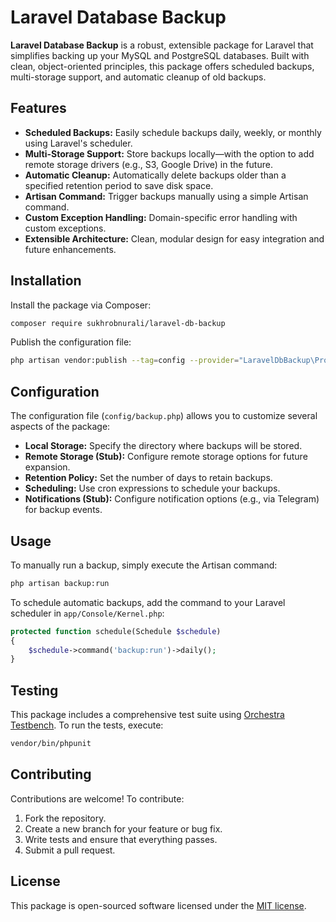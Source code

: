 # Laravel Database Backup

**Laravel Database Backup** is a robust, extensible package for Laravel that simplifies backing up your MySQL and PostgreSQL databases. Built with clean, object-oriented principles, this package offers scheduled backups, multi-storage support, and automatic cleanup of old backups.

## Features

- **Scheduled Backups:** Easily schedule backups daily, weekly, or monthly using Laravel's scheduler.
- **Multi-Storage Support:** Store backups locally—with the option to add remote storage drivers (e.g., S3, Google Drive) in the future.
- **Automatic Cleanup:** Automatically delete backups older than a specified retention period to save disk space.
- **Artisan Command:** Trigger backups manually using a simple Artisan command.
- **Custom Exception Handling:** Domain-specific error handling with custom exceptions.
- **Extensible Architecture:** Clean, modular design for easy integration and future enhancements.

## Installation

Install the package via Composer:

```bash
composer require sukhrobnurali/laravel-db-backup
```

Publish the configuration file:

```bash
php artisan vendor:publish --tag=config --provider="LaravelDbBackup\Providers\DatabaseBackupServiceProvider"
```

## Configuration

The configuration file (`config/backup.php`) allows you to customize several aspects of the package:

- **Local Storage:** Specify the directory where backups will be stored.
- **Remote Storage (Stub):** Configure remote storage options for future expansion.
- **Retention Policy:** Set the number of days to retain backups.
- **Scheduling:** Use cron expressions to schedule your backups.
- **Notifications (Stub):** Configure notification options (e.g., via Telegram) for backup events.

## Usage

To manually run a backup, simply execute the Artisan command:

```bash
php artisan backup:run
```

To schedule automatic backups, add the command to your Laravel scheduler in `app/Console/Kernel.php`:

```php
protected function schedule(Schedule $schedule)
{
    $schedule->command('backup:run')->daily();
}
```

## Testing

This package includes a comprehensive test suite using [Orchestra Testbench](https://github.com/orchestral/testbench). To run the tests, execute:

```bash
vendor/bin/phpunit
```

## Contributing

Contributions are welcome! To contribute:

1. Fork the repository.
2. Create a new branch for your feature or bug fix.
3. Write tests and ensure that everything passes.
4. Submit a pull request.

## License

This package is open-sourced software licensed under the [MIT license](LICENSE).

